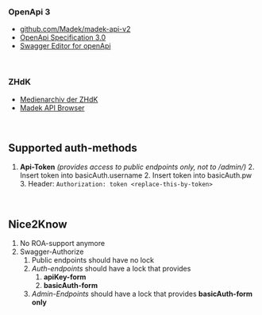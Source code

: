 ### OpenApi 3
- [github.com/Madek/madek-api-v2](https://github.com/Madek/madek-api-v2)
- [OpenApi Specification 3.0](https://swagger.io/specification/v3/)
- [Swagger Editor for openApi](https://editor.swagger.io/?url=https://ga4gh.github.io/task-execution-schemas/openapi.yaml)

<br/>

### ZHdK
- [Medienarchiv der ZHdK](https://medienarchiv.zhdk.ch/)
- [Madek API Browser](https://medienarchiv.zhdk.ch/api/browser/)

<br/>

## Supported auth-methods
1. **Api-Token** *(provides access to public endpoints only, not to /admin/)*
   2. Insert token into basicAuth.username
   2. Insert token into basicAuth.pw
   3. Header: `Authorization: token <replace-this-by-token>`

<br/>

## Nice2Know
1. No ROA-support anymore
2. Swagger-Authorize
   1. Public endpoints should have no lock
   2. *Auth-endpoints* should have a lock that provides
      1. **apiKey-form**
      2. **basicAuth-form**
   3. *Admin-Endpoints* should have a lock that provides **basicAuth-form only**